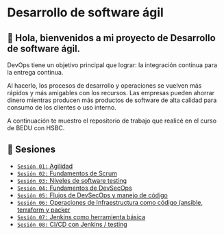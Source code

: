 # Desarrollo de software ágil

## :wave: Hola, bienvenidos a mi proyecto de Desarrollo de software ágil.

DevOps tiene un objetivo principal que lograr: la integración continua para la entrega continua.

Al hacerlo, los procesos de desarrollo y operaciones se vuelven más rápidos y más amigables con los recursos. Las empresas pueden ahorrar dinero mientras producen más productos de software de alta calidad para consumo de los clientes o uso interno.

A continuación te muestro el repositorio de trabajo que realicé en el curso de BEDU con HSBC.

## :bookmark_tabs: Sesiones

- [`Sesión 01:` Agilidad](./sesion_1/)
- [`Sesión 02:` Fundamentos de Scrum](./sesion_2/)
- [`Sesión 03:` Niveles de software testing](./sesion_3/)
- [`Sesión 04:` Fundamentos de DevSecOps](./sesion_4/)
- [`Sesión 05:` Flujos de DevSecOps y manejo de código](./sesion_5/)
- [`Sesión 06:` Operaciones de Infraestructura como código (ansible, terraform y packer](./sesion_6/)
- [`Sesión 07:` Jenkins como herramienta básica](./sesion_7/)
- [`Sesión 08:` CI/CD con Jenkins / testing](./sesion_8/)